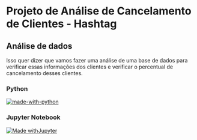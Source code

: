 # Projeto de Análise de Cancelamento de Clientes - Hashtag

## Análise de dados

Isso quer dizer que vamos fazer uma análise de uma base de dados para verificar essas informações
dos clientes e verificar o percentual de cancelamento desses clientes.

### Python
[![made-with-python](https://img.shields.io/badge/Made%20with-Python-1f425f.svg)](https://www.python.org/)

### Jupyter Notebook

[![Made withJupyter](https://img.shields.io/badge/Made%20with-Jupyter-orange?style=for-the-badge&logo=Jupyter)](https://jupyter.org/try)
